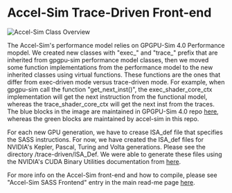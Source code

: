 # Accel-Sim Trace-Driven Front-end

![Accel-Sim Class Overview](https://accel-sim.github.io/assets/img/accel-sim-class.png)

The Accel-Sim's performance model relies on GPGPU-Sim 4.0 Performance mopdel. We created new classes with "exec_" and "trace_" prefix that are inherited from gpgpu-sim performance model classes, then we moved some function implementations from the performance model to the new inherited classes using virtual functions. These functions are the ones that differ from exec-driven mode versus trace-driven mode. For example, when gpgpu-sim call the function "get_next_inst()", the exec_shader_core_ctx implementation will get the next instruction from the functional model, whereas the trace_shader_core_ctx will get the next inst from the traces.
The blue blocks in the image are maintained in GPGPU-Sim 4.0 repo [here](https://github.com/gpgpu-sim/gpgpu-sim_distribution), whereas the green blocks are maintained by accel-sim in this repo.

For each new GPU generation, we have to crease ISA_def file that specifies the SASS instructions. For now, we have created the ISA_def files for NVIDIA's Kepler, Pascal, Turing and Volta generations. Please see the directory /trace-driven/ISA_Def. We were able to generate these files using the NVIDIA's CUDA Binary Utilities documentation from [here](https://docs.nvidia.com/cuda/cuda-binary-utilities/index.html#instruction-set-ref).

For more info on the Accel-Sim front-end and how to compile, please see "Accel-Sim SASS Frontend" entry in the main read-me page [here](https://github.com/accel-sim/accel-sim-framework/blob/dev/README.md).
